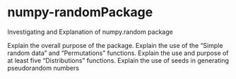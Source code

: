 # numpy-randomPackage

Investigating and Explanation of numpy.random package

Explain the overall purpose of the package.
Explain the use of the “Simple random data” and “Permutations” functions.
Explain the use and purpose of at least five “Distributions” functions.
Explain the use of seeds in generating pseudorandom numbers
